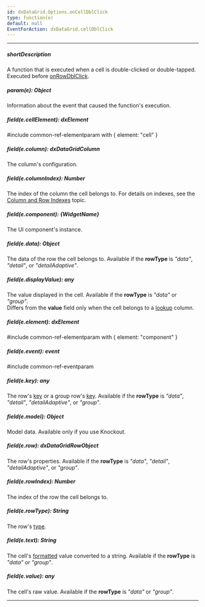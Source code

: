 ```yaml
---
id: dxDataGrid.Options.onCellDblClick
type: function(e)
default: null
EventForAction: dxDataGrid.cellDblClick
---
```

---
##### shortDescription
A function that is executed when a cell is double-clicked or double-tapped. Executed before [onRowDblClick](/api-reference/10%20UI%20Widgets/dxDataGrid/1%20Configuration/onRowDblClick.md '/Documentation/ApiReference/UI_Widgets/dxDataGrid/Configuration/#onRowDblClick').

##### param(e): Object
Information about the event that caused the function's execution.

##### field(e.cellElement): dxElement
#include common-ref-elementparam with { element: "cell" }

##### field(e.column): dxDataGridColumn
The column's configuration.

##### field(e.columnIndex): Number
The index of the column the cell belongs to. For details on indexes, see the [Column and Row Indexes](/concepts/05%20Widgets/DataGrid/15%20Columns/12%20Column%20and%20Row%20Indexes.md '/Documentation/Guide/Widgets/DataGrid/Columns/Column_and_Row_Indexes/') topic.

##### field(e.component): {WidgetName}
The UI component's instance.

##### field(e.data): Object
The data of the row the cell belongs to. Available if the **rowType** is *"data"*, *"detail"*, or *"detailAdaptive"*.

##### field(e.displayValue): any
The value displayed in the cell. Available if the **rowType** is *"data"* or *"group"*.      
Differs from the **value** field only when the cell belongs to a [lookup](/api-reference/_hidden/dxDataGridColumn/lookup '/Documentation/ApiReference/UI_Widgets/dxDataGrid/Configuration/columns/lookup/') column.

##### field(e.element): dxElement
#include common-ref-elementparam with { element: "component" }

##### field(e.event): event
#include common-ref-eventparam

##### field(e.key): any
The row's [key](/api-reference/10%20UI%20Widgets/dxDataGrid/6%20Row/key.md '/Documentation/ApiReference/UI_Widgets/dxDataGrid/Row/#key') or a group row's [key](/concepts/05%20Widgets/DataGrid/45%20Grouping/20%20API/05%20Group%20Index%20and%20Key.md '/Documentation/Guide/Widgets/DataGrid/Grouping/#API/Group_Index_and_Key'). Available if the **rowType** is *"data"*, *"detail"*, *"detailAdaptive"*, or *"group"*.

##### field(e.model): Object
Model data. Available only if you use Knockout.

##### field(e.row): dxDataGridRowObject
The row's properties. Available if the **rowType** is *"data"*, *"detail"*, *"detailAdaptive"*, or *"group"*.

##### field(e.rowIndex): Number
The index of the row the cell belongs to.

##### field(e.rowType): String
The row's [type](/api-reference/10%20UI%20Widgets/dxDataGrid/6%20Row/rowType.md '/Documentation/ApiReference/UI_Widgets/dxDataGrid/Row/#rowType').

##### field(e.text): String
The cell's [formatted](/api-reference/_hidden/dxDataGridColumn/format.md '/Documentation/ApiReference/UI_Widgets/dxDataGrid/Configuration/columns/#format') value converted to a string. Available if the **rowType** is *"data"* or *"group"*.

##### field(e.value): any
The cell's raw value. Available if the **rowType** is *"data"* or *"group"*.

---
